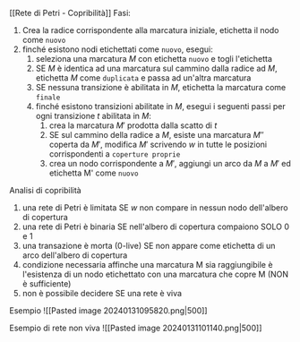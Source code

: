 [[Rete di Petri - Copribilità]]
Fasi:
1. Crea la radice corrispondente alla marcatura iniziale, etichetta il nodo come `nuovo`
2. finché esistono nodi etichettati come `nuovo`, esegui:
	1. seleziona una marcatura $M$ con etichetta `nuovo` e togli l'etichetta
	2. SE $M$ è identica ad una marcatura sul cammino dalla radice ad $M$, etichetta $M$ come `duplicata` e passa ad un'altra marcatura
	3. SE nessuna transizione è abilitata in $M$, etichetta la marcatura come `finale`
	4. finché esistono transizioni abilitate in $M$, esegui i seguenti passi per ogni transizione $t$ abilitata in $M$:
		1. crea la marcatura $M'$ prodotta dalla scatto di $t$
		2. SE sul cammino della radice a $M$, esiste una marcatura $M''$ coperta da $M'$, modifica $M'$ scrivendo $w$ in tutte le posizioni corrispondenti a `coperture proprie`
		3. crea un nodo corrispondente a $M'$, aggiungi un arco da $M$ a $M'$ ed etichetta M' come `nuovo`

Analisi di copribilità
1. una rete di Petri è limitata SE $w$ non compare in nessun nodo dell'albero di copertura
2. una rete di Petri è binaria SE nell'albero di copertura compaiono SOLO 0 e 1
3. una transazione è morta (0-live) SE non appare come etichetta di un arco dell'albero di copertura 
4. condizione necessaria affinche una marcatura M sia raggiungibile è l'esistenza di un nodo etichettato con una marcatura che copre M (NON è sufficiente)
5. non è possibile decidere SE una rete è viva

Esempio
![[Pasted image 20240131095820.png|500]]

Esempio di rete non viva
![[Pasted image 20240131101140.png|500]]

